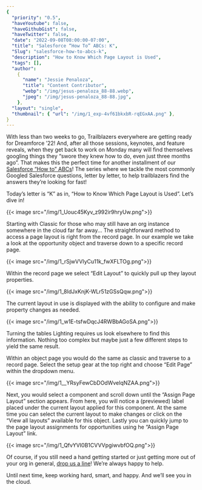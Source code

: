 ```yaml
---
{
  "priority": "0.5",
  "haveYoutube": false,
  "haveGithubGist": false,
  "haveTwitter": false,
  "date": "2022-09-08T08:00:00-07:00",
  "title": "Salesforce “How To” ABCs: K",
  "Slug": "salesforce-how-to-abcs-k",
  "description": "How to Know Which Page Layout is Used",
  "tags": [],
  "author":
    {
      "name": "Jessie Penaloza",
      "title": "Content Contributor",
      "webp": "/img/jesus-penaloza_88-88.webp",
      "jpeg": "/img/jesus-penaloza_88-88.jpg",
    },
  "layout": "single",
  "thumbnail": { "url": "/img/1_exp-4vf61bkxbR-rqEGxAA.png" },
}
---
```


With less than two weeks to go, Trailblazers everywhere are getting ready for Dreamforce ’22! And, after all those sessions, keynotes, and feature reveals, when they get back to work on Monday many will find themselves googling things they “swore they knew how to do, even just three months ago”. That makes this the perfect time for another installment of our [Salesforce “How to” ABCs](https://medium.com/creme-de-la-crm/tagged/salesforce-how-to-abcs)! The series where we tackle the most commonly Googled Salesforce questions, letter by letter, to help trailblazers find the answers they’re looking for fast!

Today’s letter is “K” as in, “How to Know Which Page Layout is Used”. Let’s dive in!

{{< image src="/img/1_Uouc45Kyv_z992ir9hryUw.png">}}

Starting with Classic for those who may still have an org instance somewhere in the cloud far far away... The straightforward method to access a page layout is right from the record page. In our example we take a look at the opportunity object and traverse down to a specific record page.

{{< image src="/img/1_rSjwVVIyCu11k_fwXFLTOg.png">}}

Within the record page we select “Edit Layout” to quickly pull up they layout properties.

{{< image src="/img/1_8IdJxKnjK-WLr51zGSsQqw.png">}}

The current layout in use is displayed with the ability to configure and make property changes as needed.

{{< image src="/img/1_w1E-tsfwDqcJ4RWBbAGoSA.png">}}

Turning the tables Lighting requires us look elsewhere to find this information. Nothing too complex but maybe just a few different steps to yield the same result.

Within an object page you would do the same as classic and traverse to a record page. Select the setup gear at the top right and choose “Edit Page” within the dropdown menu.

{{< image src="/img/1__YRsyFewCbDOdWvelqNZAA.png">}}

Next, you would select a component and scroll down until the “Assign Page Layout” section appears. From here, you will notice a (previewed) label placed under the current layout applied for this component. At the same time you can select the current layout to make changes or click on the “View all layouts” available for this object. Lastly you can quickly jump to the page layout assignments for opportunities using he “Assign Page Layout” link.

{{< image src="/img/1_QfvYVI0B1CVVVpgiwvbfOQ.png">}}

Of course, if you still need a hand getting started or just getting more out of your org in general, [drop us a line](https://appexchange.salesforce.com/appxConsultingListingDetail?listingId=a0N30000001gF9jEAE)! We’re always happy to help.

Until next time, keep working hard, smart, and happy. And we’ll see you in the cloud.
